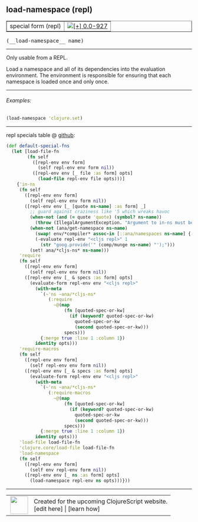 ## load-namespace (repl)



 <table border="1">
<tr>
<td>special form (repl)</td>
<td><a href="https://github.com/cljsinfo/cljs-api-docs/tree/0.0-927"><img valign="middle" alt="[+] 0.0-927" title="Added in 0.0-927" src="https://img.shields.io/badge/+-0.0--927-lightgrey.svg"></a> </td>
</tr>
</table>


 <samp>
(__load-namespace__ name)<br>
</samp>

---

Only usable from a REPL.

Load a namespace and all of its dependencies into the evaluation environment.
The environment is responsible for ensuring that each namespace is loaded once
and only once.



---

###### Examples:

```clj
(load-namespace 'clojure.set)
```



---





repl specials table @ [github](https://github.com/clojure/clojurescript/blob/r2843/src/clj/cljs/repl.clj#L456-L517):

```clj
(def default-special-fns
  (let [load-file-fn
        (fn self
          ([repl-env env form]
            (self repl-env env form nil))
          ([repl-env env [_ file :as form] opts]
            (load-file repl-env file opts)))]
    {'in-ns
     (fn self
       ([repl-env env form]
         (self repl-env env form nil))
       ([repl-env env [_ [quote ns-name] :as form] _]
         ;; guard against craziness like '5 which wreaks havoc
         (when-not (and (= quote 'quote) (symbol? ns-name))
           (throw (IllegalArgumentException. "Argument to in-ns must be a symbol.")))
         (when-not (ana/get-namespace ns-name)
           (swap! env/*compiler* assoc-in [::ana/namespaces ns-name] {:name ns-name})
           (-evaluate repl-env "<cljs repl>" 1
             (str "goog.provide('" (comp/munge ns-name) "');")))
         (set! ana/*cljs-ns* ns-name)))
     'require
     (fn self
       ([repl-env env form]
         (self repl-env env form nil))
       ([repl-env env [_ & specs :as form] opts]
         (evaluate-form repl-env env "<cljs repl>"
           (with-meta
             `(~'ns ~ana/*cljs-ns*
                (:require
                  ~@(map
                      (fn [quoted-spec-or-kw]
                        (if (keyword? quoted-spec-or-kw)
                          quoted-spec-or-kw
                          (second quoted-spec-or-kw)))
                      specs)))
             {:merge true :line 1 :column 1})
           identity opts)))
     'require-macros
     (fn self
       ([repl-env env form]
         (self repl-env env form nil))
       ([repl-env env [_ & specs :as form] opts]
         (evaluate-form repl-env env "<cljs repl>"
           (with-meta
             `(~'ns ~ana/*cljs-ns*
                (:require-macros
                  ~@(map
                      (fn [quoted-spec-or-kw]
                        (if (keyword? quoted-spec-or-kw)
                          quoted-spec-or-kw
                          (second quoted-spec-or-kw)))
                      specs)))
             {:merge true :line 1 :column 1})
           identity opts)))
     'load-file load-file-fn
     'clojure.core/load-file load-file-fn
     'load-namespace
     (fn self
       ([repl-env env form]
         (self env repl-env form nil))
       ([repl-env env [_ ns :as form] opts]
         (load-namespace repl-env ns opts)))}))
```

<!--
Repo - tag - source tree - lines:

 <pre>
clojurescript @ r2843
└── src
    └── clj
        └── cljs
            └── <ins>[repl.clj:456-517](https://github.com/clojure/clojurescript/blob/r2843/src/clj/cljs/repl.clj#L456-L517)</ins>
</pre>

-->

---




 <table>
<tr><td>
<img valign="middle" align="right" width="48px" src="http://i.imgur.com/Hi20huC.png">
</td><td>
Created for the upcoming ClojureScript website.<br>
[edit here] | [learn how]
</td></tr></table>

[edit here]:https://github.com/cljsinfo/cljs-api-docs/blob/master/cljsdoc/specialrepl/load-namespace.cljsdoc
[learn how]:https://github.com/cljsinfo/cljs-api-docs/wiki/cljsdoc-files

<!--

This information was too distracting to show to readers, but I'll leave it
commented here since it is helpful to:

- pretty-print the data used to generate this document
- and show how to retrieve that data



The API data for this symbol:

```clj
{:description "Only usable from a REPL.\n\nLoad a namespace and all of its dependencies into the evaluation environment.\nThe environment is responsible for ensuring that each namespace is loaded once\nand only once.",
 :ns "specialrepl",
 :name "load-namespace",
 :signature ["[name]"],
 :history [["+" "0.0-927"]],
 :type "special form (repl)",
 :full-name-encode "specialrepl/load-namespace",
 :source {:code "(def default-special-fns\n  (let [load-file-fn\n        (fn self\n          ([repl-env env form]\n            (self repl-env env form nil))\n          ([repl-env env [_ file :as form] opts]\n            (load-file repl-env file opts)))]\n    {'in-ns\n     (fn self\n       ([repl-env env form]\n         (self repl-env env form nil))\n       ([repl-env env [_ [quote ns-name] :as form] _]\n         ;; guard against craziness like '5 which wreaks havoc\n         (when-not (and (= quote 'quote) (symbol? ns-name))\n           (throw (IllegalArgumentException. \"Argument to in-ns must be a symbol.\")))\n         (when-not (ana/get-namespace ns-name)\n           (swap! env/*compiler* assoc-in [::ana/namespaces ns-name] {:name ns-name})\n           (-evaluate repl-env \"<cljs repl>\" 1\n             (str \"goog.provide('\" (comp/munge ns-name) \"');\")))\n         (set! ana/*cljs-ns* ns-name)))\n     'require\n     (fn self\n       ([repl-env env form]\n         (self repl-env env form nil))\n       ([repl-env env [_ & specs :as form] opts]\n         (evaluate-form repl-env env \"<cljs repl>\"\n           (with-meta\n             `(~'ns ~ana/*cljs-ns*\n                (:require\n                  ~@(map\n                      (fn [quoted-spec-or-kw]\n                        (if (keyword? quoted-spec-or-kw)\n                          quoted-spec-or-kw\n                          (second quoted-spec-or-kw)))\n                      specs)))\n             {:merge true :line 1 :column 1})\n           identity opts)))\n     'require-macros\n     (fn self\n       ([repl-env env form]\n         (self repl-env env form nil))\n       ([repl-env env [_ & specs :as form] opts]\n         (evaluate-form repl-env env \"<cljs repl>\"\n           (with-meta\n             `(~'ns ~ana/*cljs-ns*\n                (:require-macros\n                  ~@(map\n                      (fn [quoted-spec-or-kw]\n                        (if (keyword? quoted-spec-or-kw)\n                          quoted-spec-or-kw\n                          (second quoted-spec-or-kw)))\n                      specs)))\n             {:merge true :line 1 :column 1})\n           identity opts)))\n     'load-file load-file-fn\n     'clojure.core/load-file load-file-fn\n     'load-namespace\n     (fn self\n       ([repl-env env form]\n         (self env repl-env form nil))\n       ([repl-env env [_ ns :as form] opts]\n         (load-namespace repl-env ns opts)))}))",
          :title "repl specials table",
          :repo "clojurescript",
          :tag "r2843",
          :filename "src/clj/cljs/repl.clj",
          :lines [456 517]},
 :examples [{:id "0b1a1d",
             :content "```clj\n(load-namespace 'clojure.set)\n```"}],
 :full-name "specialrepl/load-namespace"}

```

Retrieve the API data for this symbol:

```clj
;; from Clojure REPL
(require '[clojure.edn :as edn])
(-> (slurp "https://raw.githubusercontent.com/cljsinfo/cljs-api-docs/catalog/cljs-api.edn")
    (edn/read-string)
    (get-in [:symbols "specialrepl/load-namespace"]))
```

-->
